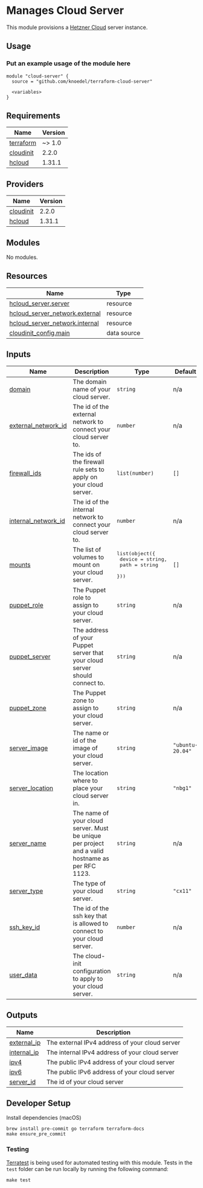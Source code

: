 # Manages Cloud Server

This module provisions a [Hetzner Cloud](https://www.hetzner.com/cloud) server instance.

## Usage

### Put an example usage of the module here

```hcl
module "cloud-server" {
  source = "github.com/knoedel/terraform-cloud-server"

  <variables>
}
```

<!-- BEGINNING OF PRE-COMMIT-TERRAFORM DOCS HOOK -->
## Requirements

| Name | Version |
|------|---------|
| <a name="requirement_terraform"></a> [terraform](#requirement\_terraform) | ~> 1.0 |
| <a name="requirement_cloudinit"></a> [cloudinit](#requirement\_cloudinit) | 2.2.0 |
| <a name="requirement_hcloud"></a> [hcloud](#requirement\_hcloud) | 1.31.1 |

## Providers

| Name | Version |
|------|---------|
| <a name="provider_cloudinit"></a> [cloudinit](#provider\_cloudinit) | 2.2.0 |
| <a name="provider_hcloud"></a> [hcloud](#provider\_hcloud) | 1.31.1 |

## Modules

No modules.

## Resources

| Name | Type |
|------|------|
| [hcloud_server.server](https://registry.terraform.io/providers/hetznercloud/hcloud/1.31.1/docs/resources/server) | resource |
| [hcloud_server_network.external](https://registry.terraform.io/providers/hetznercloud/hcloud/1.31.1/docs/resources/server_network) | resource |
| [hcloud_server_network.internal](https://registry.terraform.io/providers/hetznercloud/hcloud/1.31.1/docs/resources/server_network) | resource |
| [cloudinit_config.main](https://registry.terraform.io/providers/hashicorp/cloudinit/2.2.0/docs/data-sources/config) | data source |

## Inputs

| Name | Description | Type | Default | Required |
|------|-------------|------|---------|:--------:|
| <a name="input_domain"></a> [domain](#input\_domain) | The domain name of your cloud server. | `string` | n/a | yes |
| <a name="input_external_network_id"></a> [external\_network\_id](#input\_external\_network\_id) | The id of the external network to connect your cloud server to. | `number` | n/a | yes |
| <a name="input_firewall_ids"></a> [firewall\_ids](#input\_firewall\_ids) | The ids of the firewall rule sets to apply on your cloud server. | `list(number)` | `[]` | no |
| <a name="input_internal_network_id"></a> [internal\_network\_id](#input\_internal\_network\_id) | The id of the internal network to connect your cloud server to. | `number` | n/a | yes |
| <a name="input_mounts"></a> [mounts](#input\_mounts) | The list of volumes to mount on your cloud server. | <pre>list(object({<br>    device = string,<br>    path   = string<br>  }))</pre> | `[]` | no |
| <a name="input_puppet_role"></a> [puppet\_role](#input\_puppet\_role) | The Puppet role to assign to your cloud server. | `string` | n/a | yes |
| <a name="input_puppet_server"></a> [puppet\_server](#input\_puppet\_server) | The address of your Puppet server that your cloud server should connect to. | `string` | n/a | yes |
| <a name="input_puppet_zone"></a> [puppet\_zone](#input\_puppet\_zone) | The Puppet zone to assign to your cloud server. | `string` | n/a | yes |
| <a name="input_server_image"></a> [server\_image](#input\_server\_image) | The name or id of the image of your cloud server. | `string` | `"ubuntu-20.04"` | no |
| <a name="input_server_location"></a> [server\_location](#input\_server\_location) | The location where to place your cloud server in. | `string` | `"nbg1"` | no |
| <a name="input_server_name"></a> [server\_name](#input\_server\_name) | The name of your cloud server. Must be unique per project and a valid hostname as per RFC 1123. | `string` | n/a | yes |
| <a name="input_server_type"></a> [server\_type](#input\_server\_type) | The type of your cloud server. | `string` | `"cx11"` | no |
| <a name="input_ssh_key_id"></a> [ssh\_key\_id](#input\_ssh\_key\_id) | The id of the ssh key that is allowed to connect to your cloud server. | `number` | n/a | yes |
| <a name="input_user_data"></a> [user\_data](#input\_user\_data) | The cloud-init configuration to apply to your cloud server. | `string` | n/a | yes |

## Outputs

| Name | Description |
|------|-------------|
| <a name="output_external_ip"></a> [external\_ip](#output\_external\_ip) | The external IPv4 address of your cloud server |
| <a name="output_internal_ip"></a> [internal\_ip](#output\_internal\_ip) | The internal IPv4 address of your cloud server |
| <a name="output_ipv4"></a> [ipv4](#output\_ipv4) | The public IPv4 address of your cloud server |
| <a name="output_ipv6"></a> [ipv6](#output\_ipv6) | The public IPv6 address of your cloud server |
| <a name="output_server_id"></a> [server\_id](#output\_server\_id) | The id of your cloud server |
<!-- END OF PRE-COMMIT-TERRAFORM DOCS HOOK -->

## Developer Setup

Install dependencies (macOS)

```shell
brew install pre-commit go terraform terraform-docs
make ensure_pre_commit
```

### Testing

[Terratest](https://github.com/gruntwork-io/terratest) is being used for
automated testing with this module. Tests in the `test` folder can be run
locally by running the following command:

```text
make test
```
